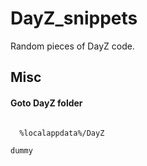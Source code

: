 # DayZ_snippets
Random pieces of DayZ code. 

## Misc
#### Goto DayZ folder
<code>
  %localappdata%/DayZ
</code>

`dummy`
